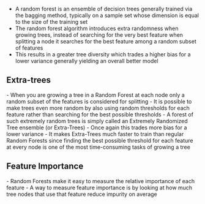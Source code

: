 - A random forest is an ensemble of decision trees generally trained via the bagging method, typically on a sample set whose dimension is equal to the size of the training set 
- The random forest algorithm introduces extra randomness when growing trees, instead of searching for the very best feature when splitting a node it searches for the best feature among a random subset of features
- This results in a greater tree diversity which trades a higher bias for a lower variance generally yielding an overall better model


<h2>Extra-trees</h2>
- When you are growing a tree in a Random Forest at each node only a random subset of the features is considered for splitting 
- It is possible to make trees even more random by also using random thresholds for each feature rather than searching for the best possible thresholds
- A forest of such extremely random trees is simply called an Extremely Randomized Tree ensemble (or Extra-Trees)
- Once again this trades more bias for a lower variance
- It makes Extra-Trees much faster to train than regular Random Forests since finding the best possible threshold for each feature at every node is one of the most time-consuming tasks of growing a tree


<h2>Feature Importance</h2>
- Random Forests make it easy to measure the relative importance of each feature
- A way to measure feature importance is by looking at how much tree nodes that use that feature reduce impurity on average


